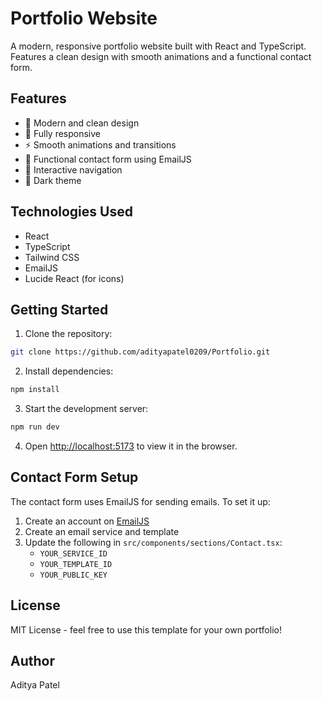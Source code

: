 # Portfolio Website

A modern, responsive portfolio website built with React and TypeScript. Features a clean design with smooth animations and a functional contact form.

## Features

- 🎨 Modern and clean design
- 📱 Fully responsive
- ⚡ Smooth animations and transitions
- 📧 Functional contact form using EmailJS
- 🎯 Interactive navigation
- 🌙 Dark theme

## Technologies Used

- React
- TypeScript
- Tailwind CSS
- EmailJS
- Lucide React (for icons)

## Getting Started

1. Clone the repository:
```bash
git clone https://github.com/adityapatel0209/Portfolio.git
```

2. Install dependencies:
```bash
npm install
```

3. Start the development server:
```bash
npm run dev
```

4. Open [http://localhost:5173](http://localhost:5173) to view it in the browser.

## Contact Form Setup

The contact form uses EmailJS for sending emails. To set it up:

1. Create an account on [EmailJS](https://www.emailjs.com/)
2. Create an email service and template
3. Update the following in `src/components/sections/Contact.tsx`:
   - `YOUR_SERVICE_ID`
   - `YOUR_TEMPLATE_ID`
   - `YOUR_PUBLIC_KEY`

## License

MIT License - feel free to use this template for your own portfolio!

## Author

Aditya Patel
